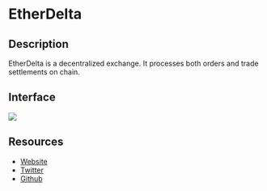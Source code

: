 # EtherDelta

## Description

EtherDelta is a decentralized exchange. It processes both orders and trade settlements on chain.

## Interface

![](../../../.gitbook/assets/etherdelta_interface.png)

## Resources

* [Website](https://etherdelta.com/)  
* [Twitter](https://twitter.com/etherdelta)  
* [Github](https://github.com/etherdelta)

